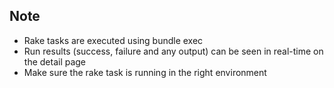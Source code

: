<!-- usedin: [ _rails/AddOns/rake-task-v1.md] -->


## Note
* Rake tasks are executed using 
bundle exec
* Run results (success, failure and any output) can be seen in real-time on the detail page
* Make sure the rake task is running in the right environment
